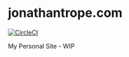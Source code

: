 # jonathantrope.com
[![CircleCI](https://circleci.com/gh/jtrope/jonathantrope.com/tree/master.svg?style=svg)](https://circleci.com/gh/jtrope/jonathantrope.com/tree/master)

My Personal Site - WIP
